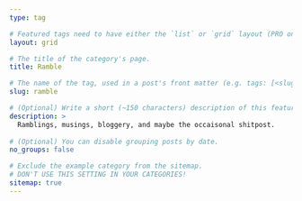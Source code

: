 ```yaml
---
type: tag

# Featured tags need to have either the `list` or `grid` layout (PRO only).
layout: grid

# The title of the category's page.
title: Ramble

# The name of the tag, used in a post's front matter (e.g. tags: [<slug>]).
slug: ramble

# (Optional) Write a short (~150 characters) description of this featured category.
description: >
  Ramblings, musings, bloggery, and maybe the occaisonal shitpost. 
  
# (Optional) You can disable grouping posts by date.
no_groups: false

# Exclude the example category from the sitemap.
# DON'T USE THIS SETTING IN YOUR CATEGORIES!
sitemap: true
---
```

